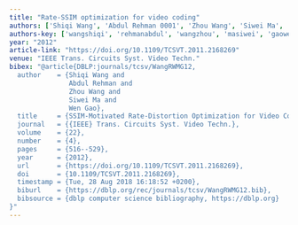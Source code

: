 ```yaml
---
title: "Rate-SSIM optimization for video coding"
authors: ['Shiqi Wang', 'Abdul Rehman 0001', 'Zhou Wang', 'Siwei Ma', 'Wen Gao 0001']
authors-key: ['wangshiqi', 'rehmanabdul', 'wangzhou', 'masiwei', 'gaowen']
year: "2012"
article-link: "https://doi.org/10.1109/TCSVT.2011.2168269"
venue: "IEEE Trans. Circuits Syst. Video Techn."
bibex: "@article{DBLP:journals/tcsv/WangRWMG12,
  author    = {Shiqi Wang and
               Abdul Rehman and
               Zhou Wang and
               Siwei Ma and
               Wen Gao},
  title     = {SSIM-Motivated Rate-Distortion Optimization for Video Coding},
  journal   = {{IEEE} Trans. Circuits Syst. Video Techn.},
  volume    = {22},
  number    = {4},
  pages     = {516--529},
  year      = {2012},
  url       = {https://doi.org/10.1109/TCSVT.2011.2168269},
  doi       = {10.1109/TCSVT.2011.2168269},
  timestamp = {Tue, 28 Aug 2018 16:18:52 +0200},
  biburl    = {https://dblp.org/rec/journals/tcsv/WangRWMG12.bib},
  bibsource = {dblp computer science bibliography, https://dblp.org}
}"
---
```

